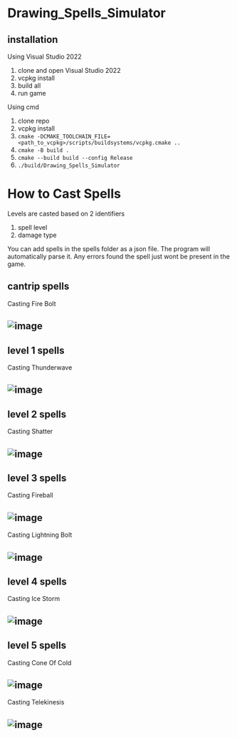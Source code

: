 # Drawing_Spells_Simulator
## installation
Using Visual Studio 2022
1. clone and open Visual Studio 2022
2. vcpkg install
3. build all
4. run game

Using cmd
1. clone repo
2. vcpkg install
3. ```cmake -DCMAKE_TOOLCHAIN_FILE=<path_to_vcpkg>/scripts/buildsystems/vcpkg.cmake ..```
4. ```cmake -B build .```
5. ```cmake --build build --config Release```
6. ```./build/Drawing_Spells_Simulator```

# How to Cast Spells
Levels are casted based on 2 identifiers
1. spell level
2. damage type

You can add spells in the spells folder as a json file. The program will automatically parse it. Any errors found the spell just wont be present in the game. 

## cantrip spells
Casting Fire Bolt

![image](https://github.com/user-attachments/assets/fa2bcac4-5df1-4984-9ea5-c25e46847a53)
---


## level 1 spells
Casting Thunderwave

![image](https://github.com/user-attachments/assets/13e211f0-b478-4890-b13d-ae8123d4d3b5)
---

## level 2 spells
Casting Shatter

![image](https://github.com/user-attachments/assets/1186ab06-88d2-49e1-a1ff-a0afd0f71158)
---


## level 3 spells
Casting Fireball

![image](https://github.com/user-attachments/assets/4bc89525-b405-4ac5-975c-981d120a6013)
---

Casting Lightning Bolt

![image](https://github.com/user-attachments/assets/62d40643-2c31-4316-b0ec-189c6e2c1158)
---


## level 4 spells
Casting Ice Storm

![image](https://github.com/user-attachments/assets/0aca2967-26e3-415c-bdaa-d1cc8f640ad9)
---


## level 5 spells
Casting Cone Of Cold

![image](https://github.com/user-attachments/assets/21043519-4749-46ce-bcf7-9462bcf00f23)
---

Casting Telekinesis 

![image](https://github.com/user-attachments/assets/87c0a7c8-be78-4d1e-958b-a1f01827f829)
---
